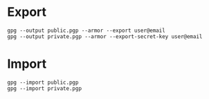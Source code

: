 # Export
```console
gpg --output public.pgp --armor --export user@email
gpg --output private.pgp --armor --export-secret-key user@email
```

# Import
```console
gpg --import public.pgp
gpg --import private.pgp
```

